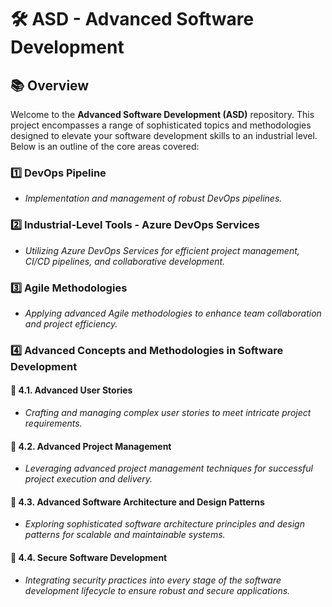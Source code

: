 # 🛠️ **ASD - Advanced Software Development**

## 📚 **Overview**

Welcome to the **Advanced Software Development (ASD)** repository. This project encompasses a range of sophisticated topics and methodologies designed to elevate your software development skills to an industrial level. Below is an outline of the core areas covered:

### 1️⃣ **DevOps Pipeline**

- *Implementation and management of robust DevOps pipelines.*

### 2️⃣ **Industrial-Level Tools - Azure DevOps Services**

- *Utilizing Azure DevOps Services for efficient project management, CI/CD pipelines, and collaborative development.*

### 3️⃣ **Agile Methodologies**

- *Applying advanced Agile methodologies to enhance team collaboration and project efficiency.*

### 4️⃣ **Advanced Concepts and Methodologies in Software Development**

#### 🔹 **4.1. Advanced User Stories**

- *Crafting and managing complex user stories to meet intricate project requirements.*

#### 🔹 **4.2. Advanced Project Management**

- *Leveraging advanced project management techniques for successful project execution and delivery.*

#### 🔹 **4.3. Advanced Software Architecture and Design Patterns**

- *Exploring sophisticated software architecture principles and design patterns for scalable and maintainable systems.*

#### 🔹 **4.4. Secure Software Development**

- *Integrating security practices into every stage of the software development lifecycle to ensure robust and secure applications.*
